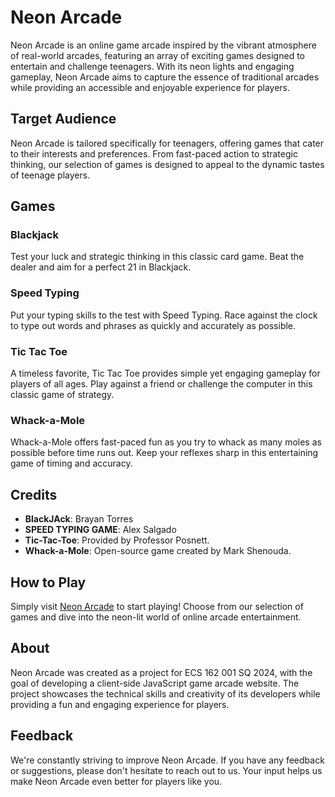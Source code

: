 # Neon Arcade

Neon Arcade is an online game arcade inspired by the vibrant atmosphere of real-world arcades, featuring an array of exciting games designed to entertain and challenge teenagers. With its neon lights and engaging gameplay, Neon Arcade aims to capture the essence of traditional arcades while providing an accessible and enjoyable experience for players.

## Target Audience

Neon Arcade is tailored specifically for teenagers, offering games that cater to their interests and preferences. From fast-paced action to strategic thinking, our selection of games is designed to appeal to the dynamic tastes of teenage players.

## Games

### Blackjack

Test your luck and strategic thinking in this classic card game. Beat the dealer and aim for a perfect 21 in Blackjack.

### Speed Typing

Put your typing skills to the test with Speed Typing. Race against the clock to type out words and phrases as quickly and accurately as possible.

### Tic Tac Toe

A timeless favorite, Tic Tac Toe provides simple yet engaging gameplay for players of all ages. Play against a friend or challenge the computer in this classic game of strategy.

### Whack-a-Mole

Whack-a-Mole offers fast-paced fun as you try to whack as many moles as possible before time runs out. Keep your reflexes sharp in this entertaining game of timing and accuracy.

## Credits

- **BlackJAck**: Brayan Torres
- **SPEED TYPING GAME**: Alex Salgado
- **Tic-Tac-Toe**: Provided by Professor Posnett.
- **Whack-a-Mole**: Open-source game created by Mark Shenouda.

## How to Play

Simply visit [Neon Arcade](https://salgado-alex.github.io/Game-Arcade/) to start playing! Choose from our selection of games and dive into the neon-lit world of online arcade entertainment.

## About

Neon Arcade was created as a project for ECS 162 001 SQ 2024, with the goal of developing a client-side JavaScript game arcade website. The project showcases the technical skills and creativity of its developers while providing a fun and engaging experience for players.

## Feedback

We're constantly striving to improve Neon Arcade. If you have any feedback or suggestions, please don't hesitate to reach out to us. Your input helps us make Neon Arcade even better for players like you.
